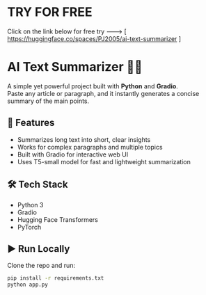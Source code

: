 # TRY FOR FREE
Click on the link below for free try --->
[ https://huggingface.co/spaces/PJ2005/ai-text-summarizer ]


# AI Text Summarizer 📝✨

A simple yet powerful project built with **Python** and **Gradio**.  
Paste any article or paragraph, and it instantly generates a concise summary of the main points.

## 🚀 Features
- Summarizes long text into short, clear insights
- Works for complex paragraphs and multiple topics
- Built with Gradio for interactive web UI
- Uses T5-small model for fast and lightweight summarization

## 🛠️ Tech Stack
- Python 3
- Gradio
- Hugging Face Transformers
- PyTorch

## ▶️ Run Locally
Clone the repo and run:
```bash
pip install -r requirements.txt
python app.py
